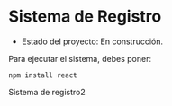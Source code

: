 <h1> Sistema de Registro</h1>

- Estado del proyecto: En construcción.

Para ejecutar el sistema, debes poner:

```npm install react```


Sistema de registro2
